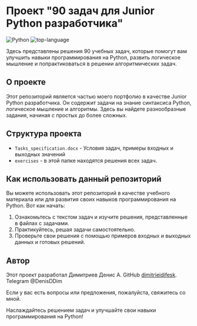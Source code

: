 # Проект "90 задач для Junior Python разработчика"

![Python](https://img.shields.io/badge/Python-3.9-blue)
![top-language](https://img.shields.io/github/languages/top/dimitrieidifesk/Audiotok)

Здесь представлены решения 90 учебных задач, которые помогут вам улучшить навыки программирования на Python, развить логическое мышление и попрактиковаться в решении алгоритмических задач.

## О проекте

Этот репозиторий является частью моего портфолио в качестве Junior Python разработчика. Он содержит задачи на знание синтаксиса Python, логическое мышление и алгоритмы. Здесь вы найдете разнообразные задания, начиная с простых до более сложных.

## Структура проекта

- `Tasks_specification.docx` - Условия задач, примеры входных и выходных значений
- `exercises` - в этой папке находятся решения всех задач.

## Как использовать данный репозиторий

Вы можете использовать этот репозиторий в качестве учебного материала или для развития своих навыков программирования на Python. Вот как начать:

1. Ознакомьтесь с текстом задач и изучите решения, представленные в файлах с задачами.
2. Практикуйтесь, решая задачи самостоятельно.
3. Проверьте свои решения с помощью примеров входных и выходных данных и готовых решений.

## Автор

Этот проект разработал Димитриев Денис А. GitHub [dimitrieidifesk](https://github.com/dimitrieidifesk). Telegram @DenisDDim

Если у вас есть вопросы или предложения, пожалуйста, свяжитесь со мной.

Наслаждайтесь решением задач и улучшайте свои навыки программирования на Python!
